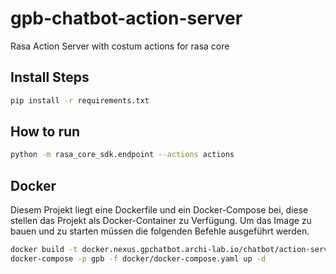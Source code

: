 # gpb-chatbot-action-server
Rasa Action Server with costum actions for rasa core

## Install Steps
```bash
pip install -r requirements.txt
```
## How to run
```bash
python -m rasa_core_sdk.endpoint --actions actions
```

## Docker
Diesem Projekt liegt eine Dockerfile und ein Docker-Compose bei, diese stellen das Projekt als Docker-Container zu Verfügung.
Um das Image zu bauen und zu starten müssen die folgenden Befehle ausgeführt werden.

```bash
docker build -t docker.nexus.gpchatbot.archi-lab.io/chatbot/action-server .
docker-compose -p gpb -f docker/docker-compose.yaml up -d
```
